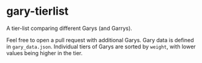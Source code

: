 # gary-tierlist

A tier-list comparing different Garys (and Garrys).

Feel free to open a pull request with additional Garys.  Gary data is defined in `gary_data.json`.  Individual tiers of Garys are sorted by `weight`, with lower values being higher in the tier.
